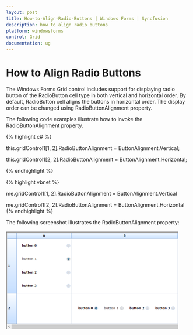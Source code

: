 ```yaml
---
layout: post
title: How-to-Align-Radio-Buttons | Windows Forms | Syncfusion
description: how to align radio buttons
platform: windowsforms
control: Grid
documentation: ug
---
```


# How to Align Radio Buttons

The Windows Forms Grid control includes support for displaying radio button of the RadioButton cell type in both vertical and horizontal order. By default, RadioButton cell aligns the buttons in horizontal order. The display order can be changed using RadioButtonAlignment property.

The following code examples illustrate how to invoke the RadioButtonAlignment property.

{% highlight c# %}



this.gridControl1[1, 2].RadioButtonAlignment = ButtonAlignment.Vertical;



this.gridControl1[2, 2].RadioButtonAlignment = ButtonAlignment.Horizontal;

{% endhighlight  %}

{% highlight vbnet %}



me.gridControl1[1, 2].RadioButtonAlignment = ButtonAlignment.Vertical



me.gridControl1[2, 2].RadioButtonAlignment = ButtonAlignment.Horizontal
{% endhighlight  %}

The following screenshot illustrates the RadioButtonAlignment property:

![](How-to-Align-Radio-Buttons_images/How-to-Align-Radio-Buttons_img1.png)



